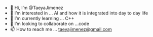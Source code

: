 - 👋 Hi, I’m @TaeyaJimenez
- 👀 I’m interested in ... AI and how it is integrated into day to day life
- 🌱 I’m currently learning ... C++
- 💞️ I’m looking to collaborate on ...code
- 📫 How to reach me ... taeyajimenez@gmail.com

<!---
TaeyaJimenez/TaeyaJimenez is a ✨ special ✨ repository because its `README.md` (this file) appears on your GitHub profile.
You can click the Preview link to take a look at your changes.
--->
